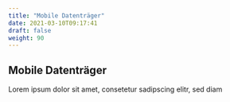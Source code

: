 ```yaml
---
title: "Mobile Datenträger"
date: 2021-03-10T09:17:41
draft: false
weight: 90
---
```

## Mobile Datenträger

Lorem ipsum dolor sit amet, consetetur sadipscing elitr, sed diam